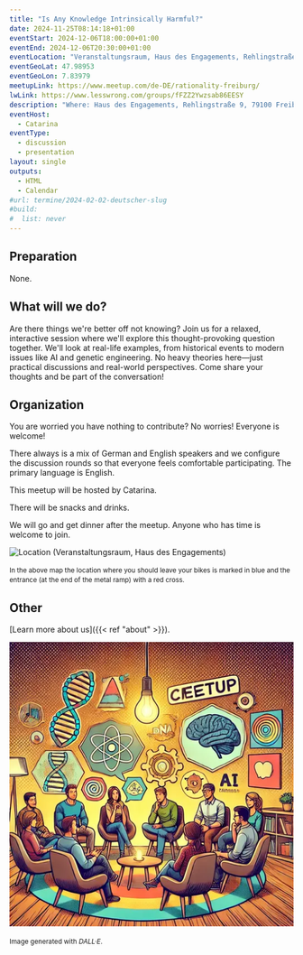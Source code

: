 ```yaml
---
title: "Is Any Knowledge Intrinsically Harmful?"
date: 2024-11-25T08:14:18+01:00
eventStart: 2024-12-06T18:00:00+01:00
eventEnd: 2024-12-06T20:30:00+01:00
eventLocation: "Veranstaltungsraum, Haus des Engagements, Rehlingstraße 9, 79100 Freiburg"
eventGeoLat: 47.98953
eventGeoLon: 7.83979
meetupLink: https://www.meetup.com/de-DE/rationality-freiburg/
lwLink: https://www.lesswrong.com/groups/fFZZ2Ywzsab86EESY
description: "Where: Haus des Engagements, Rehlingstraße 9, 79100 Freiburg. When: Friday, December 6th 2024 at 18:00 hours CET."
eventHost:
  - Catarina
eventType:
  - discussion
  - presentation
layout: single
outputs:
  - HTML
  - Calendar
#url: termine/2024-02-02-deutscher-slug
#build:
#  list: never
---
```


## Preparation

None.


## What will we do?

Are there things we're better off not knowing? Join us for a relaxed, interactive session where we'll explore this thought-provoking question together. We'll look at real-life examples, from historical events to modern issues like AI and genetic engineering. No heavy theories here—just practical discussions and real-world perspectives. Come share your thoughts and be part of the conversation!


## Organization

You are worried you have nothing to contribute? No worries! Everyone is
welcome!

There always is a mix of German and English speakers and we configure the
discussion rounds so that everyone feels comfortable participating. The primary
language is English.

This meetup will be hosted by Catarina.

There will be snacks and drinks.

We will go and get dinner after the meetup. Anyone who has time is welcome to
join.

![Location (Veranstaltungsraum, Haus des Engagements)](/images/hde-new-building-2.png)

<small>In the above map the location where you should leave your bikes is marked
in blue and the entrance (at the end of the metal ramp) with a red cross.</small>


## Other

[Learn more about us]({{< ref "about" >}}).

![Discussion circle](cover.webp "Discussion circle")

<small>Image generated with _DALL·E_.</small>
